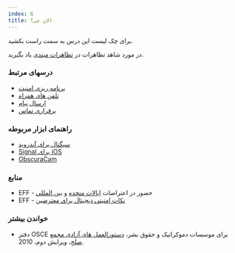 ```yaml
---
index: 6
title: الان چی؟
---
```

برای چک لیست این درس به سمت راست بکشید.

در مورد شاهد تظاهرات در [تظاهرات مبتدی](umbrella://work/protests/beginner) یاد بگیرید.

### درسهای مرتبط

*   [برنامه ریزی امنیت ](umbrella://assess-your-risk/security-planning)
*   [تلفن های همراه](umbrella://communications/mobile-phones)
*   [ارسال پیام](umbrella://communications/sending-a-message)
*   [برقراری تماس](umbrella://communications/making-a-call)

### راهنمای ابزار مربوطه 

*   [سیگنال برای آندروید](umbrella://tools/messagging/s_signal-for-android.md) 
*   [Signal برای iOS](umbrella://tools/messagging/s_signal-for-ios.md)
*   [ObscuraCam](umbrella://tools/messagging/s_obscuracam.md)

### منابع

*   EFF - حضور در اعتراضات [ایالات متحده](https://ssd.eff.org/en/module/attending-protests-united-states) و [بین المللی](https://ssd.eff.org/en/module/attending-protests-international)
*   EFF - [نکات امنیتی دیجیتال برای معترضین](https://www.eff.org/deeplinks/2016/11/digital-security-tips-for-protesters)

### خواندن بیشتر

*   دفتر OSCE برای موسسات دموکراتیک و حقوق بشر، [دستورالعمل های آزادی مجمع صلح](https://www.osce.org/odihr/73405?download=true)، ویرایش دوم، 2010.